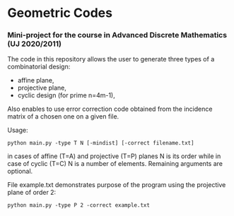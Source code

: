 # Geometric Codes
### Mini-project for the course in Advanced Discrete Mathematics (UJ 2020/2011)


The code in this repository allows the user to generate three types of a combinatorial design:

- affine plane,
- projective plane,
- cyclic design (for prime n=4m-1),

Also enables to use error correction code obtained from the incidence matrix of a chosen one on a given file.

Usage:
```
python main.py -type T N [-mindist] [-correct filename.txt]
```
in cases of affine (T=A) and projective (T=P) planes N is its order while in case of cyclic (T=C) N is a number of elements.
Remaining arguments are optional.

File example.txt demonstrates purpose of the program using the projective plane of order 2:
```
python main.py -type P 2 -correct example.txt
```


